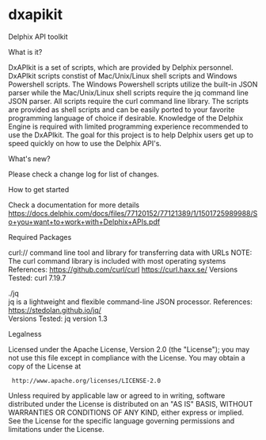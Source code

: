 # dxapikit
Delphix API toolkit

What is it?

DxAPIkit is a set of scripts, which are provided by Delphix personnel. DxAPIkit scripts constist of Mac/Unix/Linux shell scripts and Windows Powershell scripts. The Windows Powershell scripts utilize the built-in JSON parser while the Mac/Unix/Linux shell scripts require the jq command line JSON parser.  All scripts require the curl command line library. The scripts are provided as shell scripts and can be easily ported to your favorite programming language of choice if desirable. Knowledge of the Delphix Engine is required with limited programming experience recommended to use the DxAPIkit. The goal for this project is to help Delphix users get up to speed quickly on how to use the Delphix API's.


What's new?

   Please check a change log for list of changes.

How to get started

   Check a documentation for more details
   https://docs.delphix.com/docs/files/77120152/77121389/1/1501725989988/So+you+want+to+work+with+Delphix+APIs.pdf

Required Packages

curl://
  command line tool and library for transferring data with URLs
  NOTE: The curl command library is included with most operating systems
  References: https://github.com/curl/curl    https://curl.haxx.se/
  Versions Tested: curl 7.19.7 

./jq  
  jq is a lightweight and flexible command-line JSON processor.
  References: https://stedolan.github.io/jq/  
  Versions Tested: jq version 1.3
	
	      
Legalness

 Licensed under the Apache License, Version 2.0 (the "License");
 you may not use this file except in compliance with the License.
 You may obtain a copy of the License at

     http://www.apache.org/licenses/LICENSE-2.0

 Unless required by applicable law or agreed to in writing, software
 distributed under the License is distributed on an "AS IS" BASIS,
 WITHOUT WARRANTIES OR CONDITIONS OF ANY KIND, either express or implied.
 See the License for the specific language governing permissions and
 limitations under the License.
